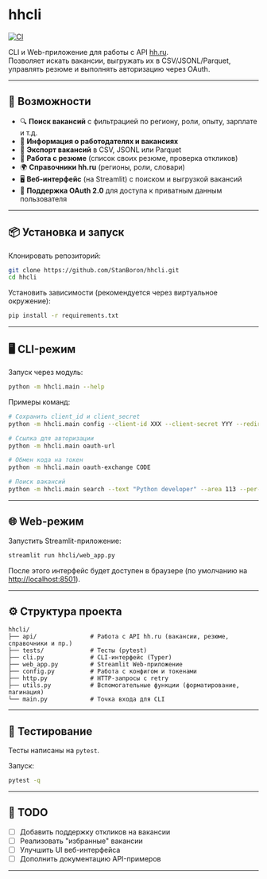 # hhcli

[![CI](https://github.com/StanBoron/hhcli/actions/workflows/ci.yml/badge.svg)](https://github.com/StanBoron/hhcli/actions/workflows/ci.yml)

CLI и Web-приложение для работы с API [hh.ru](https://hh.ru).  
Позволяет искать вакансии, выгружать их в CSV/JSONL/Parquet, управлять резюме и выполнять авторизацию через OAuth.

---

## 🚀 Возможности

- 🔍 **Поиск вакансий** с фильтрацией по региону, роли, опыту, зарплате и т.д.
- 📄 **Информация о работодателях и вакансиях**
- 📂 **Экспорт вакансий** в CSV, JSONL или Parquet
- 👤 **Работа с резюме** (список своих резюме, проверка откликов)
- 🌍 **Справочники hh.ru** (регионы, роли, словари)
- 🖥️ **Веб-интерфейс** (на Streamlit) с поиском и выгрузкой вакансий
- 🔑 **Поддержка OAuth 2.0** для доступа к приватным данным пользователя

---

## 📦 Установка и запуск

Клонировать репозиторий:

```bash
git clone https://github.com/StanBoron/hhcli.git
cd hhcli
```

Установить зависимости (рекомендуется через виртуальное окружение):

```bash
pip install -r requirements.txt
```

---

## 🖥️ CLI-режим

Запуск через модуль:

```bash
python -m hhcli.main --help
```

Примеры команд:

```bash
# Сохранить client_id и client_secret
python -m hhcli.main config --client-id XXX --client-secret YYY --redirect-uri "https://example.com/callback"

# Ссылка для авторизации
python -m hhcli.main oauth-url

# Обмен кода на токен
python -m hhcli.main oauth-exchange CODE

# Поиск вакансий
python -m hhcli.main search --text "Python developer" --area 113 --per-page 20
```

---

## 🌐 Web-режим

Запустить Streamlit-приложение:

```bash
streamlit run hhcli/web_app.py
```

После этого интерфейс будет доступен в браузере (по умолчанию на [http://localhost:8501](http://localhost:8501)).

---

## ⚙️ Структура проекта

```
hhcli/
├── api/               # Работа с API hh.ru (вакансии, резюме, справочники и пр.)
├── tests/             # Тесты (pytest)
├── cli.py             # CLI-интерфейс (Typer)
├── web_app.py         # Streamlit Web-приложение
├── config.py          # Работа с конфигом и токенами
├── http.py            # HTTP-запросы с retry
├── utils.py           # Вспомогательные функции (форматирование, пагинация)
└── main.py            # Точка входа для CLI
```

---

## 🧪 Тестирование

Тесты написаны на `pytest`.

Запуск:

```bash
pytest -q
```

---

## 📌 TODO

- [ ] Добавить поддержку откликов на вакансии
- [ ] Реализовать "избранные" вакансии
- [ ] Улучшить UI веб-интерфейса
- [ ] Дополнить документацию API-примеров

---
